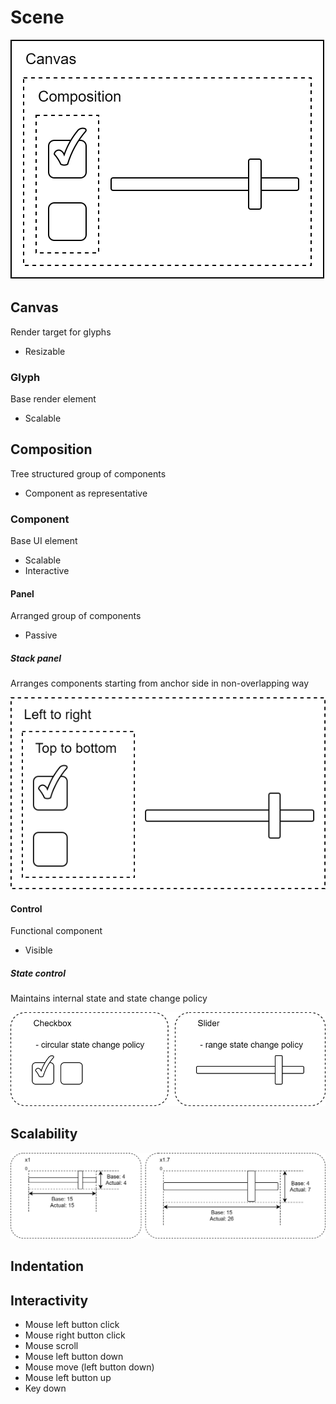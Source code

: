 # Scene

![Scene](scene.svg)

## Canvas

Render target for glyphs

- Resizable

### Glyph

Base render element

- Scalable

## Composition

Tree structured group of components

- Component as representative

### Component

Base UI element

- Scalable
- Interactive

#### Panel

Arranged group of components

- Passive

##### Stack panel

Arranges components starting from anchor side in non-overlapping way

![Stack panel](stack_panel.svg)

#### Control

Functional component

- Visible

##### State control

Maintains internal state and state change policy

![State control](state_control.svg)

## Scalability

![Scalability](scalability.svg)

## Indentation

## Interactivity

- Mouse left button click
- Mouse right button click
- Mouse scroll
- Mouse left button down
- Mouse move (left button down)
- Mouse left button up
- Key down